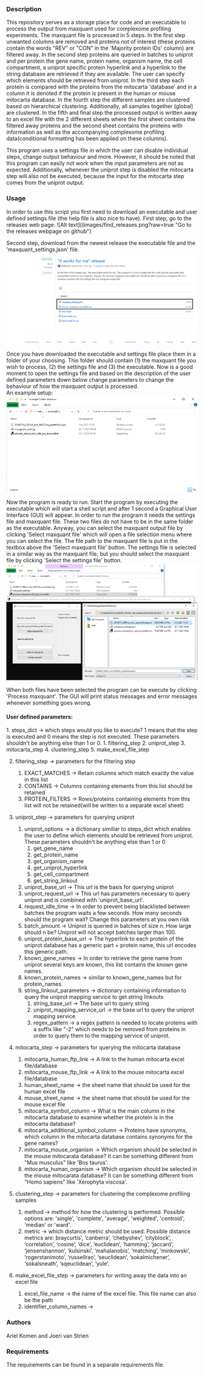 <h3>Description</h3>
<p>
This repository serves as a storage place for code and an executable to process the output from maxquant used for complexome profiling experiments. The maxquant file is processed in 5 steps. 
In the first step unwanted columns are removed and proteins not of interest (these proteins contain the words "REV" or "CON" in the 'Majority protein IDs' column) are filtered away. 
In the second step proteins are queried in batches to uniprot and per protein the gene name, protein name, organism name, the cell compartment, a uniprot specific protein hyperlink and a hyperlink to the string database are retrieved if they are available. The user can specify which elements should be retrieved from uniprot. 
In the third step each protein is compared with the proteins from the mitocarta 'database' and in a column it is denoted if the protein is present in the human or mouse mitocarta database.
In the fourth step the different samples are clustered based on hierarchical clustering. Additionally, all samples together (global) are clustered. 
In the fifth and final step the processed output is written away to an excel file with the 2 different sheets where the first sheet contains the filtered away proteins and the second sheet contains the proteins with information as well as the accompanying complexome profiling data(conditional formatting has been applied on these columns).
</p>
<p>
This program uses a settings file in which the user can disable individual steps, change output behaviour and more. However, it should be noted that this program can easily not work when the input parameters are not as expected. 
Additionally, whenever the uniprot step is disabled the mitocarta step will also not be executed, because the input for the mitocarta step comes from the uniprot output. 
</p>
<h3>Usage</h3>
In order to use this script you first need to download an executable and user defined settings file (the help file is also nice to have).
First step, go to the releases web page:
![Alt text]((images/find_releases.png?raw=true "Go to the releases webpage on github")

Second step, download from the newest release the executable file and the 'maxquant_settings.json' file. 
![Alt text](images/download_this_file.png?raw=true "Download the .exe file and maxquant_settings.json")

Once you have downloaded the executable and settings file place them in a folder of your choosing. 
This folder should contain (1) the maxquant file you wish to process, (2) the settings file and (3) the executable. 
Now is a good moment to open the settings file and based on the description of the user defined parameters down below change parameters to change the behaviour of how the maxquant output is processed.  
An example setup: 
![Alt text](images/example_folder_structure.png?raw=true "An example folder structure")

Now the program is ready to run. Start the program by executing the executable which will start a shell script and after 1 second a Graphical User Interface (GUI) will appear. 
In order to run the program it needs the settings file and maxquant file. These two files do not have to be in the same folder as the executable. 
Anyway, you can select the maxquant output file by clicking 'Select maxquant file' which will open a file selection menu where you can select the file. The file path to the maxquant file is put in the textbox above the 'Select maxquant file' button. 
The settings file is selected in a similar way as the maxquant file, but you should select the maxquant file by clicking 'Select the settings file' button. 
![Alt text](images/file_selection_procedure.png?raw=true "An example folder structure")

When both files have been selected the program can be execute by clicking 'Process maxquant'. The GUI will print status messages and error messages whenever something goes wrong. 

<h4>User defined parameters:</h4>
1. steps_dict -> which steps would you like to execute? 1 means that the step is executed and 0 means the step is not executed. These parameters shouldn't be anything else than 1 or 0. 
   1. filtering_step
   2. uniprot_step
   3. mitocarta_step
   4. clustering_step 
   5. make_excel_file_step

2. filtering_step -> parameters for the filtering step
   1. EXACT_MATCHES -> Retain columns which match exactly the value in this list
   2. CONTAINS -> Columns containing elements from this list should be retained
   3. PROTEIN_FILTERS -> Rows/proteins containing elements from this list will not be retained(will be written to a separate excel sheet) 

3. uniprot_step -> parameters for querying uniprot
   1. uniprot_options -> a dictionary similiar to steps_dict which enables the user to define which elements should be retrieved from uniprot. These parameters shouldn't be anything else than 1 or 0
      1. get_gene_name
      2. get_protein_name
      3. get_organism_name
      4. get_uniprot_hyperlink
      5. get_cell_compartment
      6. get_string_linkout
   2. uniprot_base_url -> This url is the basis for querying uniprot
   3. uniprot_request_url -> This url has parameters necessary to query uniprot and is combined with 'uniprot_base_url'.
   4. request_idle_time -> In order to prevent being blacklisted between batches the program waits a few seconds. How many seconds should the program wait? Change this parameters at you own risk 
   5. batch_amount -> Uniprot is queried in batches of size n. How large should n be? Uniprot will not accept batches larger than 100. 
   6. uniprot_protein_base_url -> The hyperlink to each protein of the uniprot database has a generic part + protein name, this url encodes this generic path. 
   7. known_gene_names -> In order to retrieve the gene name from uniprot several keys are known, this list contains the known gene names.
   8. known_protein_names -> similar to known_gene_names but for protein_names.
   9. string_linkout_parameters -> dictionary containing information to query the uniprot mapping service to get string linkouts
      1. string_base_url -> The base url to query string 
      2. uniprot_mapping_service_url -> the base url to query the uniprot mapping service
      3. regex_pattern -> a regex pattern is needed to locate proteins with a suffix like "-2" which needs to be removed from proteins in order to query them to the mapping service of uniprot. 

4. mitocarta_step -> parameters for querying the mitocarta database
   1. mitocarta_human_ftp_link -> A link to the human mitocarta excel file/database
   2. mitocarta_mouse_ftp_link -> A link to the mouse mitocarta excel file/database
   3. human_sheet_name -> the sheet name that should be used for the human excel file
   4. mouse_sheet_name -> the sheet name that should be used for the mouse excel file
   5. mitocarta_symbol_column -> What is the main column in the mitocarta database to examine whether the protein is in the mitocarta database?
   6. mitocarta_additional_symbol_column -> Proteins have synonyms, which column in the mitocarta database contains synonyms for the gene names? 
   7. mitocarta_mouse_organism -> Which organism should be selected in the mouse mitocarata database? It can be something different from "Mus musculus" like 'Bos taurus'. 
   8. mitocarta_human_organism -> Which organism should be selected in the mouse mitocarata database? It can be something different from "Homo sapiens" like 'Xerophyta viscosa'. 

5. clustering_step -> parameters for clustering the complexome profiling samples
   1. method -> method for how the clustering is performed. Possible options are: 'single', 'complete', 'average', 'weighted', 'centroid', 'median' or 'ward'.
   2. metric -> which distance metric should be used. Possible distance metrics are: braycurtis’, ‘canberra’, ‘chebyshev’, ‘cityblock’, ‘correlation’, ‘cosine’, ‘dice’, ‘euclidean’, ‘hamming’, ‘jaccard’, ‘jensenshannon’, ‘kulsinski’, ‘mahalanobis’, ‘matching’, ‘minkowski’, ‘rogerstanimoto’, ‘russellrao’, ‘seuclidean’, ‘sokalmichener’, ‘sokalsneath’, ‘sqeuclidean’, ‘yule’.

6. make_excel_file_step -> parameters for writing away the data into an excel file 
   1. excel_file_name -> the name of the excel file. This file name can also be the path  
   2. identifier_column_names -> 

<h3>Authors</h3>
Ariel Komen and Joeri van Strien
<h3>Requirements</h3>
The requirements can be found in a separate requirements file. 
